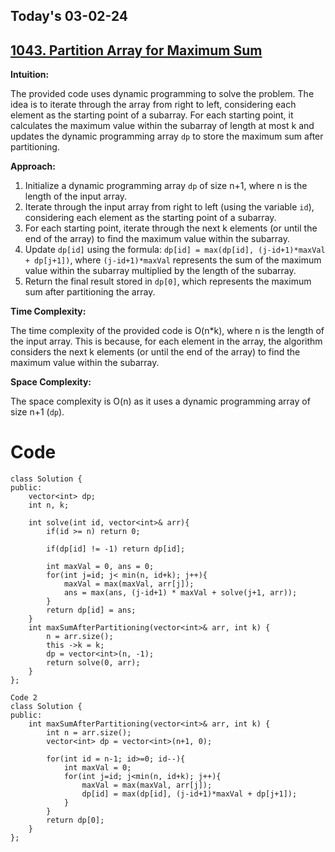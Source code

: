 ## Today's 03-02-24 
## [1043. Partition Array for Maximum Sum](https://leetcode.com/problems/partition-array-for-maximum-sum/description/?envType=daily-question&envId=2024-02-03)


**Intuition:**

The provided code uses dynamic programming to solve the problem. The idea is to iterate through the array from right to left, considering each element as the starting point of a subarray. For each starting point, it calculates the maximum value within the subarray of length at most k and updates the dynamic programming array `dp` to store the maximum sum after partitioning.

**Approach:**

1. Initialize a dynamic programming array `dp` of size n+1, where n is the length of the input array.
2. Iterate through the input array from right to left (using the variable `id`), considering each element as the starting point of a subarray.
3. For each starting point, iterate through the next k elements (or until the end of the array) to find the maximum value within the subarray.
4. Update `dp[id]` using the formula: `dp[id] = max(dp[id], (j-id+1)*maxVal + dp[j+1])`, where `(j-id+1)*maxVal` represents the sum of the maximum value within the subarray multiplied by the length of the subarray.
5. Return the final result stored in `dp[0]`, which represents the maximum sum after partitioning the array.

**Time Complexity:**

The time complexity of the provided code is O(n*k), where n is the length of the input array. This is because, for each element in the array, the algorithm considers the next k elements (or until the end of the array) to find the maximum value within the subarray.

**Space Complexity:**

The space complexity is O(n) as it uses a dynamic programming array of size n+1 (`dp`).



# Code
```
class Solution {
public:
    vector<int> dp;
    int n, k;

    int solve(int id, vector<int>& arr){
        if(id >= n) return 0;

        if(dp[id] != -1) return dp[id];

        int maxVal = 0, ans = 0;
        for(int j=id; j< min(n, id+k); j++){
            maxVal = max(maxVal, arr[j]);
            ans = max(ans, (j-id+1) * maxVal + solve(j+1, arr));
        }
        return dp[id] = ans;
    }
    int maxSumAfterPartitioning(vector<int>& arr, int k) {
        n = arr.size();
        this ->k = k;
        dp = vector<int>(n, -1);
        return solve(0, arr);
    }
};

Code 2
class Solution {
public:
    int maxSumAfterPartitioning(vector<int>& arr, int k) {
        int n = arr.size();
        vector<int> dp = vector<int>(n+1, 0);

        for(int id = n-1; id>=0; id--){
            int maxVal = 0;
            for(int j=id; j<min(n, id+k); j++){
                maxVal = max(maxVal, arr[j]);
                dp[id] = max(dp[id], (j-id+1)*maxVal + dp[j+1]);
            }
        }
        return dp[0];
    }
};

```
